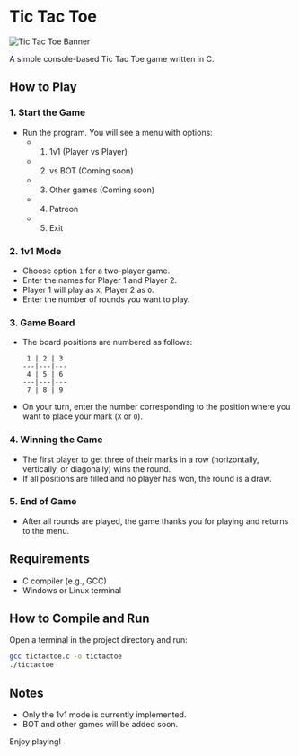 # Tic Tac Toe

![Tic Tac Toe Banner](https://upload.wikimedia.org/wikipedia/commons/3/32/Tic_tac_toe.svg)

A simple console-based Tic Tac Toe game written in C.

## How to Play

### 1. Start the Game
- Run the program. You will see a menu with options:
  - 1. 1v1 (Player vs Player)
  - 2. vs BOT (Coming soon)
  - 3. Other games (Coming soon)
  - 4. Patreon
  - 5. Exit

### 2. 1v1 Mode
- Choose option `1` for a two-player game.
- Enter the names for Player 1 and Player 2.
- Player 1 will play as `X`, Player 2 as `O`.
- Enter the number of rounds you want to play.

### 3. Game Board
- The board positions are numbered as follows:

  ```
   1 | 2 | 3
  ---|---|---
   4 | 5 | 6
  ---|---|---
   7 | 8 | 9
  ```

- On your turn, enter the number corresponding to the position where you want to place your mark (`X` or `O`).

### 4. Winning the Game
- The first player to get three of their marks in a row (horizontally, vertically, or diagonally) wins the round.
- If all positions are filled and no player has won, the round is a draw.

### 5. End of Game
- After all rounds are played, the game thanks you for playing and returns to the menu.

## Requirements

- C compiler (e.g., GCC)
- Windows or Linux terminal

## How to Compile and Run

Open a terminal in the project directory and run:

```sh
gcc tictactoe.c -o tictactoe
./tictactoe
```

## Notes

- Only the 1v1 mode is currently implemented.
- BOT and other games will be added soon.

Enjoy playing!
